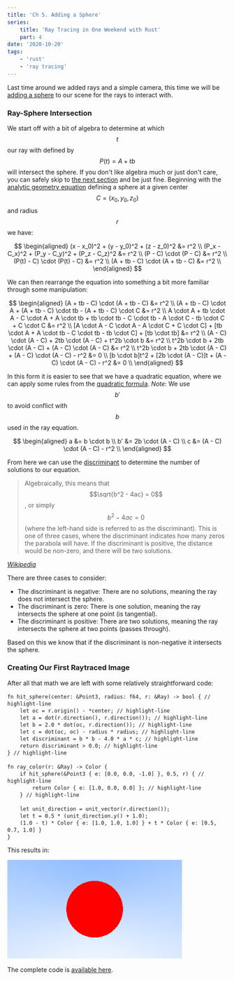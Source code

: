 ```yaml
---
title: 'Ch 5. Adding a Sphere'
series:
    title: 'Ray Tracing in One Weekend with Rust'
    part: 4
date: '2020-10-20'
tags:
    - 'rust'
    - 'ray tracing'
---
```


Last time around we added rays and a simple camera, this time we will be [adding a sphere](https://raytracing.github.io/books/RayTracingInOneWeekend.html#addingasphere) to our scene for the rays to interact with.

### Ray-Sphere Intersection

We start off with a bit of algebra to determine at which $$t$$ our ray with defined by $$P(t) = A + tb$$ will intersect the sphere.
If you don't like algebra much or just don't care, you can safely skip to [the next section](#creating-our-first-raytraced-image) and be just fine.
Beginning with the [analytic geometry equation](https://en.wikipedia.org/wiki/Sphere#Equations_in_three-dimensional_space) defining a sphere at a given center $$C=(x_0, y_0, z_0)$$ and radius $$r$$ we have:

$$
\begin{aligned}
(x - x_0)^2 + (y - y_0)^2 + (z - z_0)^2 &= r^2 \\
(P_x - C_x)^2 + (P_y - C_y)^2 + (P_z - C_z)^2 &= r^2 \\
(P - C) \cdot (P - C) &= r^2 \\
(P(t) - C) \cdot (P(t) - C) &= r^2 \\
(A + tb - C) \cdot (A + tb - C) &= r^2 \\
\end{aligned}
$$

We can then rearrange the equation into something a bit more familiar through some manipulation:

$$
\begin{aligned}
(A + tb - C) \cdot (A + tb - C) &= r^2 \\
(A + tb - C) \cdot A + (A + tb - C) \cdot tb - (A + tb - C) \cdot C &= r^2 \\
A \cdot A + tb \cdot A - C \cdot A + A \cdot tb + tb \cdot tb - C \cdot tb - A \cdot C - tb \cdot C + C \cdot C &= r^2 \\
[A \cdot A - C \cdot A - A \cdot C + C \cdot C] + [tb \cdot A + A \cdot tb - C \cdot tb - tb \cdot C] + [tb \cdot tb] &= r^2 \\
(A - C) \cdot (A - C) + 2tb \cdot (A - C) + t^2b \cdot b &= r^2 \\
t^2b \cdot b + 2tb \cdot (A - C) + (A - C) \cdot (A - C) &= r^2 \\
t^2b \cdot b + 2tb \cdot (A - C) + (A - C) \cdot (A - C) - r^2 &= 0 \\
[b \cdot b]t^2 + [2b \cdot (A - C)]t + (A - C) \cdot (A - C) - r^2 &= 0 \\
\end{aligned}
$$

In this form it is easier to see that we have a quadratic equation, where we can apply some rules from the [quadratic formula](https://en.wikipedia.org/wiki/Quadratic_formula).
_Note_: We use $$b'$$ to avoid conflict with $$b$$ used in the ray equation.

$$
\begin{aligned}
a &= b \cdot b \\
b' &= 2b \cdot (A - C) \\
c &= (A - C) \cdot (A - C) - r^2 \\
\end{aligned}
$$

From here we can use the [discriminant](https://en.wikipedia.org/wiki/Discriminant) to determine the number of solutions to our equation.

> Algebraically, this means that $$\sqrt{b^2 - 4ac} = 0$$, or simply $$b^2 - 4ac = 0$$ (where the left-hand side is referred to as the discriminant).
> This is one of three cases, where the discriminant indicates how many zeros the parabola will have.
> If the discriminant is positive, the distance would be non-zero, and there will be two solutions.

[_Wikipedia_](https://en.wikipedia.org/wiki/Quadratic_formula#Geometric_significance)

There are three cases to consider:

- The discriminant is negative: There are no solutions, meaning the ray does not intersect the sphere.
- The discriminant is zero: There is one solution, meaning the ray intersects the sphere at one point (is tangential).
- The discriminant is positive: There are two solutions, meaning the ray intersects the sphere at two points (passes through).

Based on this we know that if the discriminant is non-negative it intersects the sphere.

### Creating Our First Raytraced Image

After all that math we are left with some relatively straightforward code:

```rust{numberLines: true}
fn hit_sphere(center: &Point3, radius: f64, r: &Ray) -> bool { // highlight-line
    let oc = r.origin() - *center; // highlight-line
    let a = dot(r.direction(), r.direction()); // highlight-line
    let b = 2.0 * dot(oc, r.direction()); // highlight-line
    let c = dot(oc, oc) - radius * radius; // highlight-line
    let discriminant = b * b - 4.0 * a * c; // highlight-line
    return discriminant > 0.0; // highlight-line
} // highlight-line

fn ray_color(r: &Ray) -> Color {
    if hit_sphere(&Point3 { e: [0.0, 0.0, -1.0] }, 0.5, r) { // highlight-line
        return Color { e: [1.0, 0.0, 0.0] }; // highlight-line
    } // highlight-line

    let unit_direction = unit_vector(r.direction());
    let t = 0.5 * (unit_direction.y() + 1.0);
    (1.0 - t) * Color { e: [1.0, 1.0, 1.0] } + t * Color { e: [0.5, 0.7, 1.0] }
}
```

This results in:

![A simple red sphere](./image.png "A simple red sphere")

The complete code is [available here](https://github.com/austindoupnik/ray-tracing-in-one-weekend-with-rust/tree/v0.0.1-chapter.5).